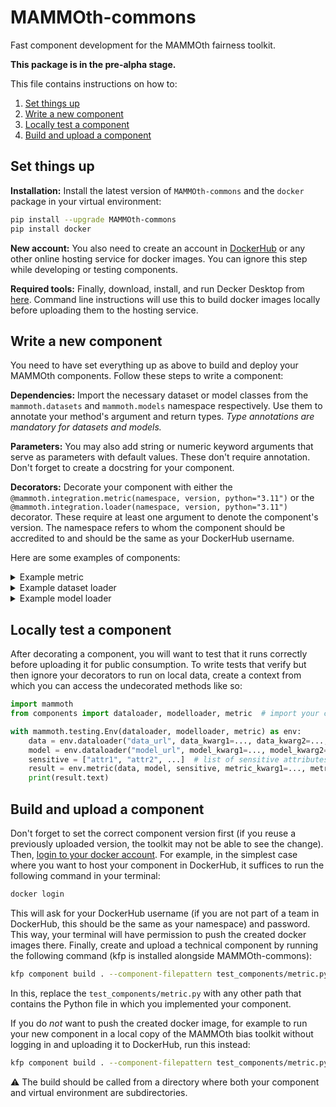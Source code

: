 # MAMMOth-commons

Fast component development for the MAMMOth fairness toolkit.

**This package is in the pre-alpha stage.**

This file contains instructions on how to:
1. [Set things up](#set-things-up)
2. [Write a new component](#write-a-new-component)
3. [Locally test a component](#locally-test-a-component)
4. [Build and upload a component](#build-and-upload-a-component)

## Set things up

**Installation:** Install the latest version of `MAMMOth-commons`
and the `docker` package in your virtual environment:

```bash
pip install --upgrade MAMMOth-commons
pip install docker
```

**New account:** You also need to create an account in
[DockerHub](!https://hub.docker.com/) or any other online
hosting service for docker images. You can ignore this step
while developing or testing components.

**Required tools:** Finally, download, install, and run Decker Desktop
from [here](https://docs.docker.com/get-docker/). Command 
line instructions will use this to build docker images locally
before uploading them to the hosting service.

## Write a new component

You need to have set everything up as above to build and
deploy your MAMMOth components. Follow these steps
to write a component:

**Dependencies:** Import the necessary dataset or model classes
from the `mammoth.datasets`
and `mammoth.models` namespace respectively. 
Use them to annotate your method's argument
and return types. *Type annotations are mandatory for 
datasets and models.*

**Parameters:** You may also add string or numeric keyword arguments that serve
as parameters with default values. These don't require annotation. Don't forget to create a docstring for your component. 

**Decorators:** Decorate your component with either the 
`@mammoth.integration.metric(namespace, version, python="3.11")` or 
the `@mammoth.integration.loader(namespace, version, python="3.11")` decorator. 
These require at least one argument to denote
the component's version. The namespace refers to whom the component
should be accredited to and should be the same as your DockerHub 
username.

Here are some examples of components:

<details>
<summary>Example metric</summary>

```python
from mammoth.datasets import CSV
from mammoth.models import ONNX
from mammoth.exports import Markdown
from typing import Dict, List
from mammoth.integration import metric


@metric(namespace="...", version="v001", python="3.11")
def new_metric(
    dataset: CSV,
    model: ONNX,
    sensitive: List[str],
    parameters: Dict[str, any] = None,
) -> Markdown:
    """Write your metric's description here.
    """
    return Markdown("#Results\nThese are the results.")

```
</details>


<details>
<summary>Example dataset loader</summary>

```python
from mammoth.datasets import CSV
from mammoth.integration import loader

@loader(namespace="...", version="v001", python="3.11")
def data_csv_loader(
    path: str,
    delimiter: str = ",",
) -> CSV:
    """This is a CSV loader.
    """
    # load from path given delimiter or other arguments
    return CSV(
        ...  # add arguments here
    )
```
</details>


<details>
<summary>Example model loader</summary>

```python
from mammoth.models import ONNX
from mammoth.integration import loader

@loader(namespace="...", version="v001", python="3.11")
def model_onnx(
    path: str
) -> ONNX:
    """This is an ONNX loader.
    """
    return ONNX(path)

```
</details>

## Locally test a component

After decorating a component, you will want to test that it
runs correctly before uploading it for public consumption.
To write tests that
verify but then ignore your decorators to run on local data, 
create a context from which you can access the undecorated methods 
like so:

```Python
import mammoth
from components import dataloader, modelloader, metric  # import your components here

with mammoth.testing.Env(dataloader, modelloader, metric) as env:
    data = env.dataloader("data_url", data_kwarg1=..., data_kwarg2=..., ...)
    model = env.dataloader("model_url", model_kwarg1=..., model_kwarg2=..., ...)
    sensitive = ["attr1", "attr2", ...]  # list of sensitive attributes
    result = env.metric(data, model, sensitive, metric_kwarg1=..., metric_kwarg2=..., ...) 
    print(result.text)
```


## Build and upload a component

Don't forget to set the correct component version first (if you reuse 
a previously uploaded version, the toolkit may not be able to see the change).
Then, [login to your docker account](https://docs.docker.com/engine/reference/commandline/login/).
For example, in the simplest case where you want to host your component
in DockerHub, it suffices to run the following command in your terminal:

```bash
docker login
```

This will ask for your DockerHub username (if you are not part of
a team in DockerHub, this should be the same as your namespace) 
and password. This way, your terminal will have
permission to push the created docker images there. Finally,
create and upload a technical component by running the following
command (kfp is installed alongside MAMMOth-commons):

```bash
kfp component build . --component-filepattern test_components/metric.py 
```

In this, replace the `test_components/metric.py` with any other path
that contains the Python file in which you implemented your component. 

If you do *not* want to push the created docker image, for
example to run your new component in a local copy of the MAMMOth
bias toolkit without logging in and uploading it to DockerHub, run
this instead:

```bash
kfp component build . --component-filepattern test_components/metric.py --no-push-image
````

:warning: The build should be called from a directory where both your
component and virtual environment are subdirectories.
